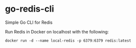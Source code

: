 # go-redis-cli

Simple Go CLI for Redis

Run Redis in Docker on localhost with the following:

`docker run -d --name local-redis -p 6379:6379 redis:latest`





